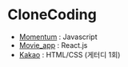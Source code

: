# CloneCoding

* [Momentum](./momentum) : Javascript
* [Movie_app](./movie_app) : React.js
* [Kakao](./kakao) : HTML/CSS (게터디 1회)